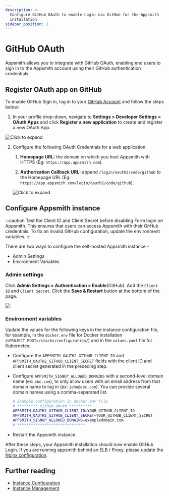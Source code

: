 ```yaml
---
description: >-
  Configure GitHub OAuth to enable Login via GitHub for the Appsmith
  installation
sidebar_position: 2
---
```


# GitHub OAuth

Appsmith allows you to integrate with GitHub OAuth, enabling end users to sign in to the Appsmith account using their GitHub authentication credentials.

## Register OAuth app on GitHub

To enable GitHub Sign in, log in to your [GitHub Account](https://github.com) and follow the steps below:

1. In your profile drop-down, navigate to **Settings > Developer Settings > OAuth Apps** and click **Register a new application** to create and register a new OAuth App.

![Click to expand](</img/Github_Reg_App.png>)

2. Configure the following OAuth Credentials for a web application:

    1. **Homepage URL:** the domain on which you host Appsmith with HTTPS (Eg: `https://app.appsmith.com`).

    2. **Authorization Callback URL:** append `/login/oauth2/code/github` to the Homepage URL (Eg: `https://app.appsmith.com/login/oauth2/code/github`).

    ![Click to expand](</img/Github_App_Config.png>)

## Configure Appsmith instance  

:::caution
Test the Client ID and Client Secret before disabling Form login on Appsmith. This ensures that users can access Appsmith with their GitHub credentials. To fix an invalid GitHub configuration, update the environment variables.
:::

There are two ways to configure the self-hosted Appsmith instance - 
- Admin Settings
- Environment Variables

### Admin settings

Click **Admin Settings > Authentication > Enable**(GitHub). Add the `Client ID` and  `Client Secret`. Click the **Save & Restart** button at the bottom of the page. 

![](/img/as_github_auth_config.png)

### Environment variables

Update the values for the following keys in the instance configuration file, for example, in the `docker.env` file for Docker installation (`<PROJECT_ROOT>/stacks/configuration/`) and in the `values.yaml` file for Kubernetes:

* Configure the `APPSMITH_OAUTH2_GITHUB_CLIENT_ID` and `APPSMITH_OAUTH2_GITHUB_CLIENT_SECRET` fields with the client ID and client secret generated in the preceding step.
* Configure `APPSMITH_SIGNUP_ALLOWED_DOMAINS` with a second-level domain name (ex: `abc.com`), to only allow users with an email address from that domain name to log in (ex: `john@abc.com`). You can provide several domain names using a comma-separated list.
    
  ```bash
  # Example configuration in docker.env file
  # ********* GitHub OAuth **********
  APPSMITH_OAUTH2_GITHUB_CLIENT_ID=YOUR_GITHUB_CLIENT_ID
  APPSMITH_OAUTH2_GITHUB_CLIENT_SECRET=YOUR_GITHUB_CLIENT_SECRET
  APPSMITH_SIGNUP_ALLOWED_DOMAINS=exampledomain.com
  # ******************************
   ```
* Restart the Appsmith instance. 

After these steps, your Appsmith installation should now enable GitHub Login. If you are running appsmith behind an ELB / Proxy, please update the [Nginx configuration](/help-and-support/troubleshooting-guide/deployment-errors#oauth-sign-up-not-working).

## Further reading

- [Instance Configuration](/getting-started/setup/instance-configuration)
- [Instance Management](/getting-started/setup/instance-management)
